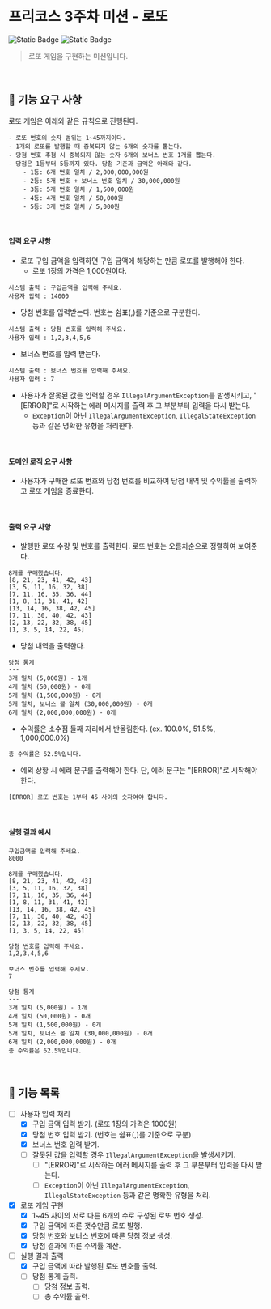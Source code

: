 # 프리코스 3주차 미션 - 로또

![Static Badge](https://img.shields.io/badge/precourse-week3-<color>)
![Static Badge](https://img.shields.io/badge/version-1.0.0-informational)


> 로또 게임을 구현하는 미션입니다.

<br/>

## 🚀 기능 요구 사항

로또 게임은 아래와 같은 규칙으로 진행된다.

```
- 로또 번호의 숫자 범위는 1~45까지이다.
- 1개의 로또를 발행할 때 중복되지 않는 6개의 숫자를 뽑는다.
- 당첨 번호 추첨 시 중복되지 않는 숫자 6개와 보너스 번호 1개를 뽑는다.
- 당첨은 1등부터 5등까지 있다. 당첨 기준과 금액은 아래와 같다.
    - 1등: 6개 번호 일치 / 2,000,000,000원
    - 2등: 5개 번호 + 보너스 번호 일치 / 30,000,000원
    - 3등: 5개 번호 일치 / 1,500,000원
    - 4등: 4개 번호 일치 / 50,000원
    - 5등: 3개 번호 일치 / 5,000원
```

<br/>

#### 입력 요구 사항

- 로또 구입 금액을 입력하면 구입 금액에 해당하는 만큼 로또를 발행해야 한다.
  - 로또 1장의 가격은 1,000원이다.

```
시스템 출력 : 구입금액을 입력해 주세요.
사용자 입력 : 14000
```

- 당첨 번호를 입력받는다. 번호는 쉼표(,)를 기준으로 구분한다.

```
시스템 출력 : 당첨 번호를 입력해 주세요.
사용자 입력 : 1,2,3,4,5,6
```

- 보너스 번호를 입력 받는다.

```
시스템 출력 : 보너스 번호를 입력해 주세요.
사용자 입력 : 7
```

- 사용자가 잘못된 값을 입력할 경우 `IllegalArgumentException`를 발생시키고, "[ERROR]"로 시작하는 에러 메시지를 출력 후 그 부분부터 입력을 다시 받는다.
  - `Exception`이 아닌 `IllegalArgumentException`, `IllegalStateException` 등과 같은 명확한 유형을 처리한다.

<br/>

#### 도메인 로직 요구 사항

- 사용자가 구매한 로또 번호와 당첨 번호를 비교하여 당첨 내역 및 수익률을 출력하고 로또 게임을 종료한다.

<br/>

#### 출력 요구 사항

- 발행한 로또 수량 및 번호를 출력한다. 로또 번호는 오름차순으로 정렬하여 보여준다.

```
8개를 구매했습니다.
[8, 21, 23, 41, 42, 43] 
[3, 5, 11, 16, 32, 38] 
[7, 11, 16, 35, 36, 44] 
[1, 8, 11, 31, 41, 42] 
[13, 14, 16, 38, 42, 45] 
[7, 11, 30, 40, 42, 43] 
[2, 13, 22, 32, 38, 45] 
[1, 3, 5, 14, 22, 45]
```

- 당첨 내역을 출력한다.

```
당첨 통계
---
3개 일치 (5,000원) - 1개
4개 일치 (50,000원) - 0개
5개 일치 (1,500,000원) - 0개
5개 일치, 보너스 볼 일치 (30,000,000원) - 0개
6개 일치 (2,000,000,000원) - 0개
```

- 수익률은 소수점 둘째 자리에서 반올림한다. (ex. 100.0%, 51.5%, 1,000,000.0%)

```
총 수익률은 62.5%입니다.
```

- 예외 상황 시 에러 문구를 출력해야 한다. 단, 에러 문구는 "[ERROR]"로 시작해야 한다.

```
[ERROR] 로또 번호는 1부터 45 사이의 숫자여야 합니다.
```

<br/>

#### 실행 결과 예시

```
구입금액을 입력해 주세요.
8000

8개를 구매했습니다.
[8, 21, 23, 41, 42, 43] 
[3, 5, 11, 16, 32, 38] 
[7, 11, 16, 35, 36, 44] 
[1, 8, 11, 31, 41, 42] 
[13, 14, 16, 38, 42, 45] 
[7, 11, 30, 40, 42, 43] 
[2, 13, 22, 32, 38, 45] 
[1, 3, 5, 14, 22, 45]

당첨 번호를 입력해 주세요.
1,2,3,4,5,6

보너스 번호를 입력해 주세요.
7

당첨 통계
---
3개 일치 (5,000원) - 1개
4개 일치 (50,000원) - 0개
5개 일치 (1,500,000원) - 0개
5개 일치, 보너스 볼 일치 (30,000,000원) - 0개
6개 일치 (2,000,000,000원) - 0개
총 수익률은 62.5%입니다.
```

<br/>

## 🎯 기능 목록

- [ ] 사용자 입력 처리
  - [x] 구입 금액 입력 받기. (로또 1장의 가격은 1000원)
  - [x] 당첨 번호 입력 받기. (번호는 쉼표(,)를 기준으로 구분)
  - [x] 보너스 번호 입력 받기.
  - [ ] 잘못된 값을 입력할 경우 `IllegalArgumentException`을 발생시키기.
    - [ ] "[ERROR]"로 시작하는 에러 메시지를 출력 후 그 부분부터 입력을 다시 받는다.
    - [ ] `Exception`이 아닌 `IllegalArgumentException`, `IllegalStateException` 등과 같은 명확한 유형을 처리.
- [x] 로또 게임 구현
  - [x] 1~45 사이의 서로 다른 6개의 수로 구성된 로또 번호 생성.
  - [x] 구입 금액에 따른 갯수만큼 로또 발행.
  - [x] 당첨 번호와 보너스 번호에 따른 당첨 정보 생성.
  - [x] 당첨 결과에 따른 수익률 계산.
- [ ] 실행 결과 출력
  - [x] 구입 금액에 따라 발행된 로또 번호들 출력.
  - [ ] 당첨 통계 출력.
    - [ ] 당첨 정보 출력.
    - [ ] 총 수익률 출력.